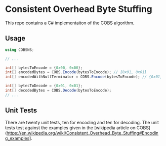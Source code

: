 # Consistent Overhead Byte Stuffing

This repo contains a C# implementaiton of the COBS algorithm.

## Usage

```cs
using COBSNS;

// ...

int[] bytesToEncode = {0x00, 0x00};
int[] encodedBytes = COBS.Encode(bytesToEncode); // {0x01, 0x01}
int[] encodedWithNullTerminator = COBS.Encode(bytesToEncode); // {0x01, 0x01, 0x00}

int[] bytesToDecode = {0x01, 0x01};
int[] decodedBytes = COBS.Decode(bytesToEncode);
// ...  
```


## Unit Tests

There are twenty unit tests, ten for encoding and ten for decoding. The unit tests test against the examples given in the [wikipedia article on COBS](https://en.wikipedia.org/wiki/Consistent_Overhead_Byte_Stuffing#Encoding_examples].

